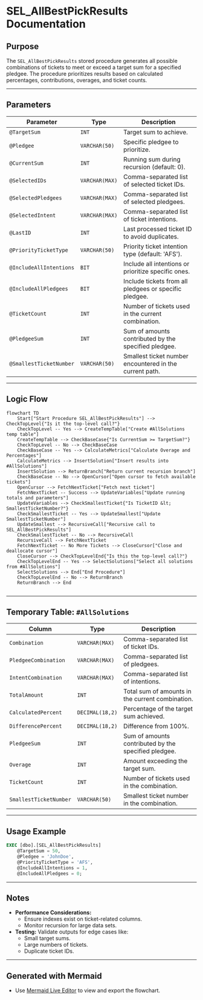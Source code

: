 # SEL_AllBestPickResults Documentation

## Purpose
The `SEL_AllBestPickResults` stored procedure generates all possible combinations of tickets to meet or exceed a target sum for a specified pledgee. The procedure prioritizes results based on calculated percentages, contributions, overages, and ticket counts.

---

## Parameters
| **Parameter**            | **Type**        | **Description**                                             |
|---------------------------|-----------------|-------------------------------------------------------------|
| `@TargetSum`             | `INT`           | Target sum to achieve.                                      |
| `@Pledgee`               | `VARCHAR(50)`   | Specific pledgee to prioritize.                            |
| `@CurrentSum`            | `INT`           | Running sum during recursion (default: 0).                 |
| `@SelectedIDs`           | `VARCHAR(MAX)`  | Comma-separated list of selected ticket IDs.               |
| `@SelectedPledgees`      | `VARCHAR(MAX)`  | Comma-separated list of selected pledgees.                 |
| `@SelectedIntent`        | `VARCHAR(MAX)`  | Comma-separated list of ticket intentions.                 |
| `@LastID`                | `INT`           | Last processed ticket ID to avoid duplicates.              |
| `@PriorityTicketType`    | `VARCHAR(50)`   | Priority ticket intention type (default: 'AFS').           |
| `@IncludeAllIntentions`  | `BIT`           | Include all intentions or prioritize specific ones.        |
| `@IncludeAllPledgees`    | `BIT`           | Include tickets from all pledgees or specific pledgee.     |
| `@TicketCount`           | `INT`           | Number of tickets used in the current combination.         |
| `@PledgeeSum`            | `INT`           | Sum of amounts contributed by the specified pledgee.       |
| `@SmallestTicketNumber`  | `VARCHAR(50)`   | Smallest ticket number encountered in the current path.    |

---

## Logic Flow
```mermaid
flowchart TD
    Start["Start Procedure SEL_AllBestPickResults"] --> CheckTopLevel{"Is it the top-level call?"}
    CheckTopLevel -- Yes --> CreateTempTable["Create #AllSolutions temp table"]
    CreateTempTable --> CheckBaseCase{"Is CurrentSum >= TargetSum?"}
    CheckTopLevel -- No --> CheckBaseCase
    CheckBaseCase -- Yes --> CalculateMetrics["Calculate Overage and Percentages"]
    CalculateMetrics --> InsertSolution["Insert results into #AllSolutions"]
    InsertSolution --> ReturnBranch["Return current recursion branch"]
    CheckBaseCase -- No --> OpenCursor["Open cursor to fetch available tickets"]
    OpenCursor --> FetchNextTicket["Fetch next ticket"]
    FetchNextTicket -- Success --> UpdateVariables["Update running totals and parameters"]
    UpdateVariables --> CheckSmallestTicket{"Is TicketID &lt; SmallestTicketNumber?"}
    CheckSmallestTicket -- Yes --> UpdateSmallest["Update SmallestTicketNumber"]
    UpdateSmallest --> RecursiveCall["Recursive call to SEL_AllBestPickResults"]
    CheckSmallestTicket -- No --> RecursiveCall
    RecursiveCall --> FetchNextTicket
    FetchNextTicket -- No More Tickets --> CloseCursor["Close and deallocate cursor"]
    CloseCursor --> CheckTopLevelEnd{"Is this the top-level call?"}
    CheckTopLevelEnd -- Yes --> SelectSolutions["Select all solutions from #AllSolutions"]
    SelectSolutions --> End["End Procedure"]
    CheckTopLevelEnd -- No --> ReturnBranch
    ReturnBranch --> End


```

---

## Temporary Table: `#AllSolutions`
| **Column**               | **Type**          | **Description**                                             |
|---------------------------|-------------------|-------------------------------------------------------------|
| `Combination`            | `VARCHAR(MAX)`    | Comma-separated list of ticket IDs.                        |
| `PledgeeCombination`     | `VARCHAR(MAX)`    | Comma-separated list of pledgees.                          |
| `IntentCombination`      | `VARCHAR(MAX)`    | Comma-separated list of intentions.                        |
| `TotalAmount`            | `INT`             | Total sum of amounts in the current combination.           |
| `CalculatedPercent`      | `DECIMAL(18,2)`   | Percentage of the target sum achieved.                     |
| `DifferencePercent`      | `DECIMAL(18,2)`   | Difference from 100%.                                      |
| `PledgeeSum`             | `INT`             | Sum of amounts contributed by the specified pledgee.       |
| `Overage`                | `INT`             | Amount exceeding the target sum.                           |
| `TicketCount`            | `INT`             | Number of tickets used in the combination.                 |
| `SmallestTicketNumber`   | `VARCHAR(50)`     | Smallest ticket number in the combination.                 |

---

## Usage Example
```sql
EXEC [dbo].[SEL_AllBestPickResults]
    @TargetSum = 50,
    @Pledgee = 'JohnDoe',
    @PriorityTicketType = 'AFS',
    @IncludeAllIntentions = 1,
    @IncludeAllPledgees = 0;
```

---

## Notes
- **Performance Considerations:**
  - Ensure indexes exist on ticket-related columns.
  - Monitor recursion for large data sets.
- **Testing:** Validate outputs for edge cases like:
  - Small target sums.
  - Large numbers of tickets.
  - Duplicate ticket IDs.

---

## Generated with Mermaid
- Use [Mermaid Live Editor](https://mermaid.live/) to view and export the flowchart.
